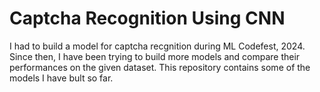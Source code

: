 # Captcha Recognition Using CNN
I had to build a model for captcha recgnition during ML Codefest, 2024. Since then, I have been trying to build more models and compare their performances on the given dataset. This repository contains some of the models I have bult so far.
